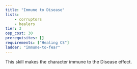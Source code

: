 ```yaml
---
title: "Immune to Disease"
lists:
    - corruptors
    - healers
tier: 3
osp_cost: 30
prerequisites: []
requirements: ["Healing CS"]
ladder: "immune-to-fear"
---
```

This skill makes the character immune to the Disease effect.